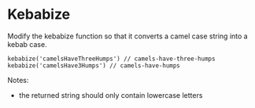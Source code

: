 # Kebabize

Modify the kebabize function so that it converts a camel case string into a kebab case.
```
kebabize('camelsHaveThreeHumps') // camels-have-three-humps
kebabize('camelsHave3Humps') // camels-have-humps
```
Notes:

* the returned string should only contain lowercase letters